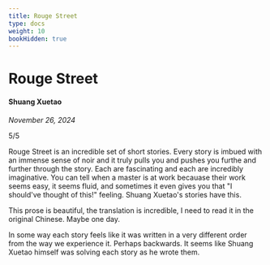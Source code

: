 ```yaml
---
title: Rouge Street
type: docs
weight: 10
bookHidden: true
---
```


# Rouge Street  

#### Shuang Xuetao

*November 26, 2024*

5/5

Rouge Street is an incredible set of short stories. Every story is imbued with an immense sense of noir and it truly pulls you and pushes you furthe and further through the story. Each are fascinating and each are incredibly imaginative. You can tell when a master is at work becauase their work seems easy, it seems fluid, and sometimes it even gives you that "I should've thought of this!" feeling. Shuang Xuetao's stories have this.

This prose is beautiful, the translation is incredible, I need to read it in the original Chinese. Maybe one day.

In some way each story feels like it was written in a very different order from the way we experience it. Perhaps backwards. It seems like Shuang Xuetao himself was solving each story as he wrote them.
